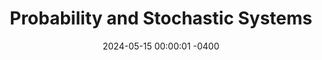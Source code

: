 ---
title: Probability and Stochastic Systems
class_code: ORF 309
semester_name: Spring 2024
semester_order: 3
order: 2
date: 2024-05-15 00:00:01 -0400
post_url: /posts/orf-309/
downloads:
  - label: ORF 309 Notes
    url: /downloads/ORF%20309%20Notes.pdf
texts:
  - title: Introduction to Probability Models
    author: Sheldon Ross
  - title: Fundamentals of Probability
    author: Saeed Ghahramani
  - title: A First Course in Stochastic Processes
    author: Samuel Karlin and Howard Taylor
  - title: Markov Chains
    author: J.R. Norris
---